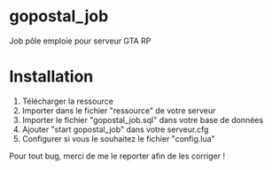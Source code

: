 # gopostal_job
Job pôle emploie pour serveur GTA RP

# Installation
1. Télécharger la ressource
2. Importer dans le fichier "ressource" de votre serveur
3. Importer le fichier "gopostal_job.sql" dans votre base de données
4. Ajouter "start gopostal_job" dans votre serveur.cfg
5. Configurer si vous le souhaitez le fichier "config.lua"


Pour tout bug, merci de me le reporter afin de les corriger !
